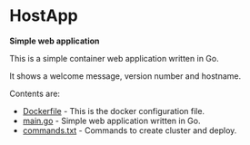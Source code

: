 # HostApp
**Simple web application**

This is a simple container web application written in Go. 

It shows a welcome message, version number and hostname.

Contents are:

* [Dockerfile](Dockerfile) - This is the docker configuration file.
* [main.go](main.go) - Simple web application written in Go.
* [commands.txt](commands.txt) - Commands to create cluster and deploy.

